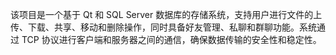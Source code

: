 该项目是一个基于 Qt 和 SQL Server 数据库的存储系统，支持用户进行文件的上传、下载、共享、移动和删除操作，同时具备好友管理、私聊和群聊功能。系统通过 TCP 协议进行客户端和服务器之间的通信，确保数据传输的安全性和稳定性。
